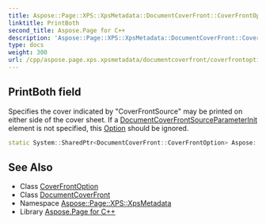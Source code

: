 ```yaml
---
title: Aspose::Page::XPS::XpsMetadata::DocumentCoverFront::CoverFrontOption::PrintBoth field
linktitle: PrintBoth
second_title: Aspose.Page for C++
description: 'Aspose::Page::XPS::XpsMetadata::DocumentCoverFront::CoverFrontOption::PrintBoth field. Specifies the cover indicated by "CoverFrontSource" may be printed on either side of the cover sheet. If a DocumentCoverFrontSourceParameterInit element is not specified, this Option should be ignored in C++.'
type: docs
weight: 300
url: /cpp/aspose.page.xps.xpsmetadata/documentcoverfront/coverfrontoption/printboth/
---
```

## PrintBoth field


Specifies the cover indicated by "CoverFrontSource" may be printed on either side of the cover sheet. If a [DocumentCoverFrontSource](../../../documentcoverfrontsource/)[ParameterInit](../../../parameterinit/) element is not specified, this [Option](../../../option/) should be ignored.

```cpp
static System::SharedPtr<DocumentCoverFront::CoverFrontOption> Aspose::Page::XPS::XpsMetadata::DocumentCoverFront::CoverFrontOption::PrintBoth
```

## See Also

* Class [CoverFrontOption](../)
* Class [DocumentCoverFront](../../)
* Namespace [Aspose::Page::XPS::XpsMetadata](../../../)
* Library [Aspose.Page for C++](../../../../)
